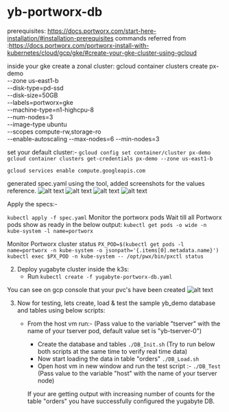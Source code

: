 # yb-portworx-db

prerequisites: https://docs.portworx.com/start-here-installation/#installation-prerequisites
commands referred from :https://docs.portworx.com/portworx-install-with-kubernetes/cloud/gcp/gke/#create-your-gke-cluster-using-gcloud

inside your gke create a zonal cluster:
gcloud container clusters create px-demo \
    --zone us-east1-b \
    --disk-type=pd-ssd \
    --disk-size=50GB \
    --labels=portworx=gke \
    --machine-type=n1-highcpu-8 \
    --num-nodes=3 \
    --image-type ubuntu \
    --scopes compute-rw,storage-ro \
    --enable-autoscaling --max-nodes=6 --min-nodes=3

set your default cluster:-
``` gcloud config set container/cluster px-demo ```
``` gcloud container clusters get-credentials px-demo --zone us-east1-b ```

``` gcloud services enable compute.googleapis.com ```

generated spec.yaml using the tool, added screenshots for the values reference.
![alt text](https://github.com/infracloudio/yb-portworx-db/blob/development/basic.png)
![alt text](https://github.com/infracloudio/yb-portworx-db/blob/development/Network.png)
![alt text](https://github.com/infracloudio/yb-portworx-db/blob/development/Storage.png)
![alt text](https://github.com/infracloudio/yb-portworx-db/blob/development/Customize.png)

Apply the specs:-

``` kubectl apply -f spec.yaml ```
Monitor the portworx pods
Wait till all Portworx pods show as ready in the below output:
``` kubectl get pods -o wide -n kube-system -l name=portworx ```

Monitor Portworx cluster status
``` PX_POD=$(kubectl get pods -l name=portworx -n kube-system -o jsonpath='{.items[0].metadata.name}') ```
``` kubectl exec $PX_POD -n kube-system -- /opt/pwx/bin/pxctl status ```



2. Deploy yugabyte cluster inside the k3s:
    * Run ``` kubectl create -f yugabyte-portworx-db.yaml ```

You can see on gcp console that your pvc's have been created
![alt text](https://github.com/infracloudio/yb-portworx-db/blob/development/pvc.png)

3. Now for testing, lets create, load & test the sample yb_demo database and tables using below scripts:
    * From the host vm run:-
    (Pass value to the variable "tserver" with the name of your tserver pod, default value set is "yb-tserver-0")
        * Create the database and tables
        ``` ./DB_Init.sh ``` 
        (Try to run below both scripts at the same time to verify real time data)
        * Now start loading the data in table "orders" 
        ``` ./DB_Load.sh ```
        * Open host vm in new window and run the test script :-
        ``` ./DB_Test ``` 
        (Pass value to the variable "host" with the name of your tserver node)
        
        If your are getting output with increasing number of counts for the table "orders" you have successfully configured the yugabyte DB.
